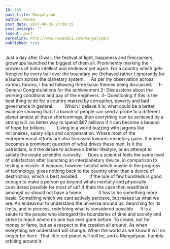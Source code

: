 ```yaml
---
ID: 165
post_title: Mangalyaan
author: Naved
post_date: 2017-06-05 23:08:15
post_excerpt: ""
layout: post
permalink: http://www.navedali.com/mangalyaan/
published: true
---
```

Just a day after Diwali, the festival of light, happiness and firecrackers, grownups launched the biggest of them all. Prominently marking the prowess of India intellect and endeavor yet again.
For a country which gets frenzied by every ball over the boundary we (behaved rather ) ignorantly for a launch across the planetary system.
&nbsp;&nbsp;&nbsp; As per my observation across various forums, I found following three basic themes being discussed.
&nbsp;&nbsp;&nbsp;
1- General Congratulations for the achievement
2- Discussions about the working conditions and pay of the engineers.
3- Questioning if this is the best thing to do for a country marred by corruption, poverty and bad governance in general.
&nbsp;&nbsp;&nbsp; &nbsp;&nbsp;&nbsp; Which I believe it is, what could be a better example showing that if a bunch of people can send a probe to a different planet amidst all these shortcomings, then everything can be achieved by a strong will. no better way to spend $67 millions if it can become a beacon of hope for billions.
&nbsp;&nbsp;&nbsp;
&nbsp;&nbsp;&nbsp; Living in a world buzzing with jargons like milionaires, salary slips and compensation. Where most of the entrepreneurial efforts are also focussed towards monetary gains. It indeed becomes a prominent question of what drives these men. Is it the patriotism, is it the desire to achieve a better lifestyle, or an attempt to satisfy the innate scientific curiosity.
&nbsp;&nbsp;&nbsp; Does a scientist feels the same level of satisfaction after launching an interplanetory device, in comparison to testing a missile. A weapon; however helpful which maybe in the progress of technology, gives nothing back to the country other than a device of destruction, which is best avoided.
&nbsp;&nbsp;&nbsp; &nbsp;&nbsp;&nbsp; If the lure of few hundreds is good enough to make a person go beyond whats mentally and physically considered possible for most of us? If thats the case then wealthiest amongst us should not have a home.
&nbsp;&nbsp;&nbsp; &nbsp;&nbsp;&nbsp; &nbsp;&nbsp;&nbsp; It has to be something more basic. Something which we cant actively percieve, but makes us what we are. An endeavour to understand the universe around us. Searching for its limits, and in process, redefining what is considered possible.
&nbsp;&nbsp;&nbsp; It is a salute to the people who disregard the boundaries of time and society and strive to reach where no one has ever gone before. To create, not for money or fame, but as a respect to the creation all around. As when everything we understand will change. When the world as we know it will no longer be there. That little red planet will still be, and a <span class="il">Mangalyaan</span>, humbly orbiting around it.